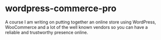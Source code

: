 # wordpress-commerce-pro
A course I am writing on putting together an online store using WordPress, WooCommerce and a lot of the well known vendors so you can have a reliable and trustworthy presence online. 
